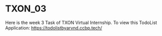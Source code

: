 # TXON_03
Here is the week 3 Task of TXON Virtual Internship.
To view this TodoList Application:
https://todolistbyarvnd.ccbp.tech/
